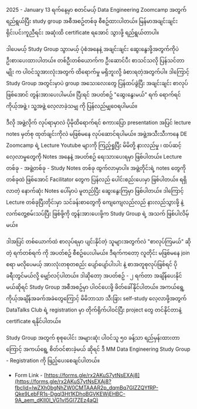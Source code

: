 2025 - January 13 ရက်နေ့မှာ စတင်မယ့် Data Engineering Zoomcamp အတွက်ရည်ရွယ်ပြီး study group အစီအစဥ်တစ်ခု စီစဥ်ထားပါတယ်။ မြန်မာအချင်းချင်း ရိုင်းပင်းကူညီရင်း အဆုံးထိ certificate ရအောင် သွားဖို့ ရည်ရွယ်တာပါ။

ဒါပေမယ့် Study Group သွားမယ့် ပုံစံအနေနဲ့ အချင်းချင်း ဆွေးနွေးဖို့အတွက်ကိုပဲ ဦးစားပေးထားပါတယ်။ တစ်ဦးတစ်ယောက်က ဦးဆောင်ပီး စာသင်သလို ပြန်သင်တာမျိုး က ပါဝင်သူအားလုံးအတွက် ထိရောက်မှု မရှိဘူးလို့ ခံစားရတဲ့အတွက်ပါ။ ဒါကြောင့် Study Group အတွင်းမှာပဲ group အသေးလေးတွေ ပြန်ထပ်ခွဲပြီး အချင်းချင်း စာလုပ်ဖြစ်အောင် တွန်းအားပေးပါမယ်။ ပြီးရင် အပတ်စဥ် "ဆွေးနွေးမယ်" ရက် ရောက်ရင် ကိုယ့်အဖွဲ့ ၊ သူ့အဖွဲ့ လေ့လာခဲ့သမျှ ကို ပြန်လည်မျှဝေရပါမယ်။ 

ဒီလို အဖွဲ့လိုက် လုပ်ရာမှာလဲ ပိုမိုထိရောက်ရင် စကားပြော presentation အပြင် lecture notes မှတ်စု ထုတ်ချင်းကိုလဲ မဖြစ်မနေ လုပ်ဆောင်ရပါမယ်။ အဖွဲ့အသီးသီးကနေ DE Zoomcamp ရဲ့ Lecture Youtube များကို ကြည့်ရှုပြီး မိမိတို့ နားလည်မှု ၊ ထပ်ဆင့်လေ့လာမှုတွေကို Notes အနေနဲ့ အပတ်စဥ် ရေးသားပေးရမှာ ဖြစ်ပါတယ်။ Lecture တစ်ခု - အဖွဲ့တစ်ခု - Study Notes တစ်ခု ထွက်လာမှာပါ။ အဖွဲ့တိုင်းရဲ့ notes တွေကို တစ်ခုထဲ ဖြစ်အောင် Facilitator တွေက ပြန်လည် ပေါင်းစည်းပေးမှာ ဖြစ်ပါတယ်။ ရရှိလာတဲ့ နောက်ဆုံး Notes ပေါ်မှာပဲ မူတည်ပြီး ဆွေးနွေးကြမှာ ဖြစ်ပါတယ်။ ဒါကြောင့် Lecture တစ်ခုပြီးတိုင်းမှာ သင်ခန်းစာတွေကို ကျေကျေလည်လည် နားလည်သွားဖို့ နဲ့ လက်တွေ့စမ်းသပ်ပြီး ဖြစ်ဖို့ကို တွန်းအားပေးဖို့က Study Group ရဲ့ အသက် ဖြစ်ပါလိမ့်မယ်။ 

ဒါအပြင် တစ်ယောက်ထဲ စာလုပ်ရမှာ ပျင်းနိုင်တဲ့ သူများအတွက်လဲ "စာလုပ်ကြမယ်" ဆိုတဲ့ ရက်တစ်ရက် ကို အပတ်စဥ် စီစဥ်ပေးပါမယ်။ ဒီရက်ကတော့ လူတိုင်း မဖြစ်မနေ join စရာ မလိုပေမယ့် အားလုံးတစုတစည်း ပျော်ပျော်ပါးပါး နဲ့ စာအတူစုလုပ်ဖြစ်ရင် ပိုခရီးတွင်မယ်လို့ မျှော်လင့်ပါတယ်။ ဒါဆိုတော့ အပတ်စဥ် - ၂ ရက်တာ အချိန်ပေးနိုင်မယ်ဆိုရင် Study Group အစီအစဥ်မှာ ပါဝင်ပေးဖို့ ဖိတ်ခေါ်နိုင်ပါတယ်။ အကယ်ရွေ့ ကိုယ့်အချိန်အခက်အခဲတွေကြောင့် မိမိဘာသာ သီးခြား self-study လေ့လာဖို့အတွက် DataTalks Club ရဲ့ registration မှာ တိုက်ရိုက်ပါဝင်ပြီး project တွေ တင်နိုင်တာနဲ့ certificate ရနိုင်ပါတယ်။ 

Study Group အတွက် စုစုပေါင်း အများဆုံး ပါဝင်သူ ၅၀ ခန့်သာ ရည်မှန်းထားတာကြောင့် အကယ်ရွေ့ စိတ်ဝင်စားခဲ့မယ် ဆိုရင် ဒီ MM Data Engineering Study Group - Registration ကို ဖြည့်ပေးစေချင်ပါတယ်။ 
- Form Link - [https://forms.gle/rx2AKuS7ytNsEXAj8](https://forms.gle/rx2AKuS7ytNsEXAj8?fbclid=IwZXh0bgNhZW0CMTAAAR2p_dqmBq7GlZZQYfRP-Qke9LebFR1s-Dgql3Ht1KDhoBGVKEWjEHBC-9A_aem_dKlI0I_VG1vI5GI7ZEz4aQ)⁩